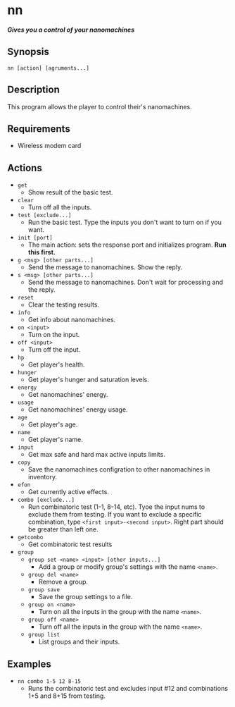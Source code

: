 # nn
**_Gives you a control of your nanomachines_**

## Synopsis
`nn [action] [agruments...]`

## Description
This program allows the player to control their's nanomachines.

## Requirements
* Wireless modem card

## Actions
* `get`
  * Show result of the basic test.
* `clear`
  * Turn off all the inputs.
* `test [exclude...]`
  * Run the basic test. Type the inputs you don't want to turn on if you want.
* `init [port]`
  * The main action: sets the response port and initializes program. **Run this first.**
* `g <msg> [other parts...]`
  * Send the message to nanomachines. Show the reply.
* `s <msg> [other parts...]`
  * Send the message to nanomachines. Don't wait for processing and the reply.
* `reset`
  * Clear the testing results.
* `info`
  * Get info about nanomachines.
* `on <input>`
  * Turn on the input.
* `off <input>`
  * Turn off the input.
* `hp`
  * Get player's health.
* `hunger`
  * Get player's hunger and saturation levels.
* `energy`
  * Get nanomachines' energy.
* `usage`
  * Get nanomachines' energy usage.
* `age`
  * Get player's age.
* `name`
  * Get player's name.
* `input`
  * Get max safe and hard max active inputs limits.
* `copy`
  * Save the nanomachines configration to other nanomachines in inventory.
* `efon`
  * Get currently active effects.
* `combo [exclude...]`
  * Run combinatoric test (1-1, 8-14, etc). Tyoe the input nums to exclude them from testing. If you want to exclude a specific combination, type `<first input>-<second input>`. Right part should be greater than left one.
* `getcombo`
  * Get combinatoric test results
* `group`
  * `group set <name> <input> [other inputs...]`
    * Add a group or modify group's settings with the name `<name>`.
  * `group del <name>`
    * Remove a group.
  * `group save`
    * Save the group settings to a file.
  * `group on <name>`
    * Turn on all the inputs in the group with the name `<name>`.
  * `group off <name>`
    * Turn off all the inputs in the group with the name `<name>`.
  * `group list`
    * List groups and their inputs.

## Examples
* `nn combo 1-5 12 8-15`
  * Runs the combinatoric test and excludes input #12 and combinations 1+5 and 8+15 from testing.
